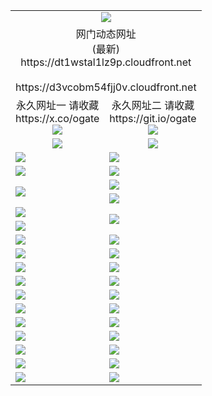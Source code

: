 ﻿<table>
  <tr></tr>
  <tr><td colspan=2 align=center><img src="https://dt1wstal1lz9p.cloudfront.net/Up/oGate.jpg" /></td></tr>
  <tr><td colspan=2 align=center>网门动态网址<br/>(最新)
<br>https://dt1wstal1lz9p.cloudfront.net
<br/>
<br>https://d3vcobm54fjj0v.cloudfront.net
    </td>
  </tr>
  <tr>
    <td align=center>永久网址一 请收藏<br/>https://x.co/ogate<br><a href="https://dt1wstal1lz9p.cloudfront.net/Up/0WMGDL1.png"><img src="https://dt1wstal1lz9p.cloudfront.net/Up/0WMGD1.png" /></a></td>
    <td align=center>永久网址二 请收藏<br/>https://git.io/ogate<br><a href="https://dt1wstal1lz9p.cloudfront.net/Up/0WMGDL2.png"><img src="https://dt1wstal1lz9p.cloudfront.net/Up/0WMGD2.png" /></a></td>
  </tr>
  <tr>
    <td align=center><a href="https://dt1wstal1lz9p.cloudfront.net/?from=github"><img src="https://dt1wstal1lz9p.cloudfront.net/Up/0WMPG.jpg" /></a></td>
    <td align=center><a href="https://dt1wstal1lz9p.cloudfront.net/ogUP.aspx?name=0oGate.apk&from=github"><img src="https://dt1wstal1lz9p.cloudfront.net/Up/0WMAZ.jpg" /></a></td>
  </tr>
  <tr>
    <td><a href="https://dt1wstal1lz9p.cloudfront.net/oNote.aspx?id=oGate&from=github" target="_blank"><img src="https://dt1wstal1lz9p.cloudfront.net/Up/0WCYY.jpg" /></a></td>
    <td><a href="https://dt1wstal1lz9p.cloudfront.net/oNote.aspx?id=oNote&from=github" target="_blank"><img src="https://dt1wstal1lz9p.cloudfront.net/Up/0WZTT.jpg" /></a></td>
  </tr>
  <tr>
    <td><a href="https://dt1wstal1lz9p.cloudfront.net/ogDY.aspx?from=github" target="_blank"><img src="https://dt1wstal1lz9p.cloudfront.net/Up/DY.jpg"/></a></td>
    <td><a href="https://dt1wstal1lz9p.cloudfront.net/ogST.aspx?from=github" target="_blank"><img src="https://dt1wstal1lz9p.cloudfront.net/Up/ST.jpg"/></a></td>
  </tr>
  <tr>
    <td rowspan=2><a href="https://dt1wstal1lz9p.cloudfront.net/ogUP.aspx?name=WJ.mp4&count=240P:5,480P:1&from=github" target="_blank"><img src="https://dt1wstal1lz9p.cloudfront.net/Up/WJ.jpg" /></a></td>
    <td><a href="https://dt1wstal1lz9p.cloudfront.net/ogUP.aspx?name=DKC.mp4&count=17&from=github" target="_blank"><img src="https://dt1wstal1lz9p.cloudfront.net/Up/DKC.jpg" /></a></td> 
  </tr>
  <tr>
    <td><a href="https://dt1wstal1lz9p.cloudfront.net/ogUP.aspx?name=LRWS.mp4&count=6B:17,5A:10,5B:35,4A:14,4B:19,3A:10,3B:26,2A:16,2B:21,1A:23,1B:29&from=github" target="_blank"><img src="https://dt1wstal1lz9p.cloudfront.net/Up/LRWS.jpg" /></a></td>
  </tr>
  <tr>
    <td><a href="https://dt1wstal1lz9p.cloudfront.net/ogUP.aspx?name=JQR.mp4&count=2&from=github" target="_blank"><img src="https://dt1wstal1lz9p.cloudfront.net/Up/JQR.jpg" /></a></td>   
    <td rowspan=2><a href="https://dt1wstal1lz9p.cloudfront.net/ogUP.aspx?name=JP.mp4&count=9&from=github" target="_blank"><img src="https://dt1wstal1lz9p.cloudfront.net/Up/JP.jpg" /></td>
  </tr>
  <tr>
    <td><a href="https://dt1wstal1lz9p.cloudfront.net/ogUP.aspx?name=ZSJ.mp4&count=16&from=github" target="_blank"><img src="https://dt1wstal1lz9p.cloudfront.net/Up/ZSJ.jpg" /></a></td>
  </tr>
  <tr>
    <td><a href="https://dt1wstal1lz9p.cloudfront.net/ogUP.aspx?name=SSZJ.mp4&count=6&from=github" target="_blank"><img src="https://dt1wstal1lz9p.cloudfront.net/Up/SSZJ.jpg" /></a></td>
    <td><a href="https://dt1wstal1lz9p.cloudfront.net/ogUP.aspx?name=WH.mp4&from=github" target="_blank"><img src="https://dt1wstal1lz9p.cloudfront.net/Up/WH.jpg" /></a></td>
  </tr>
  <tr>
    <td><a href="https://dt1wstal1lz9p.cloudfront.net/ogUP.aspx?name=3XZM.mp4&count=SP:1,480P:1,1080P:1&from=github" target="_blank"><img src="https://dt1wstal1lz9p.cloudfront.net/Up/3XZM.jpg" /></a></td>
    <td><a href="https://dt1wstal1lz9p.cloudfront.net/ogUP.aspx?name=DWHM.mp4&from=github" target="_blank"><img src="https://dt1wstal1lz9p.cloudfront.net/Up/DWHM.jpg" /></a></td>
  </tr>
  <tr>
    <td><a href="https://dt1wstal1lz9p.cloudfront.net/ogUP.aspx?name=TRHY.mp4&from=github" target="_blank"><img src="https://dt1wstal1lz9p.cloudfront.net/Up/TRHY.jpg" /></a></td>
    <td><a href="https://dt1wstal1lz9p.cloudfront.net/ogUP.aspx?name=XTFY.mp4&count=24&from=github" target="_blank"><img src="https://dt1wstal1lz9p.cloudfront.net/Up/XTFY.jpg" /></a></td>
  </tr>
  <tr>
    <td><a href="https://dt1wstal1lz9p.cloudfront.net/ogUP.aspx?name=4SQQ.mp4&count=06:19&current=06:19&from=github" target="_blank"><img src="https://dt1wstal1lz9p.cloudfront.net/Up/4SQQ0.jpg" /></a></td>
    <td><a href="https://dt1wstal1lz9p.cloudfront.net/ogUP.aspx?name=4SHQ.mp4&count=06:21&current=06:21&from=github" target="_blank"><img src="https://dt1wstal1lz9p.cloudfront.net/Up/4SHQ0.jpg" /></a></td>
  </tr>
  <tr>
    <td><a href="https://dt1wstal1lz9p.cloudfront.net/ogUP.aspx?name=4SZG.mp4&count=06:20&current=06:20&from=github" target="_blank"><img src="https://dt1wstal1lz9p.cloudfront.net/Up/4SZG0.jpg" /></a></td>
    <td><a href="https://dt1wstal1lz9p.cloudfront.net/ogUP.aspx?name=4SDJ.mp4&count=06:34&current=06:33&from=github" target="_blank"><img src="https://dt1wstal1lz9p.cloudfront.net/Up/4SDJ0.jpg" /></a></td>
  </tr>
  <tr>
    <td><a href="https://dt1wstal1lz9p.cloudfront.net/onUP.aspx?name=https://x.co/dtw99&from=github" target="_blank"><img src="https://dt1wstal1lz9p.cloudfront.net/Up/0DTW.jpg"/></a></td>
    <td><a href="https://dt1wstal1lz9p.cloudfront.net/onUP.aspx?name=https://d2ao90bsskjq20.cloudfront.net/acenter/&from=github" target="_blank"><img src="https://dt1wstal1lz9p.cloudfront.net/Up/0TDW.jpg" /></a></td>
  </tr>
  <tr>
    <td><a href="https://dt1wstal1lz9p.cloudfront.net/onUP.aspx?name=https://d23nscda4f4lvy.cloudfront.net/gb/nsc413.htm&from=github" target="_blank"><img src="https://dt1wstal1lz9p.cloudfront.net/Up/0DJY.jpg" /></a></td>
    <td><a href="https://dt1wstal1lz9p.cloudfront.net/onUP.aspx?name=https://dgocdxv5343dc.cloudfront.net/xtr/gb/prog204.html&from=github" target="_blank"><img src="https://dt1wstal1lz9p.cloudfront.net/Up/0XTR.jpg" /></a></td>
  </tr>
  <tr>
    <td><a href="https://dt1wstal1lz9p.cloudfront.net/onUP.aspx?name=https://d7203y8eitivv.cloudfront.net&from=github" target="_blank"><img src="https://dt1wstal1lz9p.cloudfront.net/Up/0MHW.jpg" /></a></td>
    <td><a href="https://dt1wstal1lz9p.cloudfront.net/onUP.aspx?name=https://d38z1xzg5vtneh.cloudfront.net&from=github" target="_blank"><img src="https://dt1wstal1lz9p.cloudfront.net/Up/0ZJW.jpg" /></a></td>
  </tr>
  <tr>
    <td><a href="https://dt1wstal1lz9p.cloudfront.net/ogUP.aspx?name=FG.zip&from=github" target="_blank"><img src="https://dt1wstal1lz9p.cloudfront.net/Up/FG.jpg" /></a></td>
    <td><a href="https://dt1wstal1lz9p.cloudfront.net/ogUP.aspx?name=FGA.apk&from=github" target="_blank"><img src="https://dt1wstal1lz9p.cloudfront.net/Up/FGA.jpg" /></a></td>
  </tr>
  <tr>
    <td><a href="https://dt1wstal1lz9p.cloudfront.net/ogUP.aspx?name=U.zip&from=github" target="_blank"><img src="https://dt1wstal1lz9p.cloudfront.net/Up/U.jpg" /></a></td>
    <td><a href="https://dt1wstal1lz9p.cloudfront.net/ogUP.aspx?name=UA.apk&from=github" target="_blank"><img src="https://dt1wstal1lz9p.cloudfront.net/Up/UA.jpg" /></a></td>
  </tr>
  <tr>
    <td><a href="https://dt1wstal1lz9p.cloudfront.net/ogUP.aspx?name=0iPPOTV.zip&from=github" target="_blank"><img src="https://dt1wstal1lz9p.cloudfront.net/Up/0iPPOTV.jpg" /></a></td>
    <td><a href="https://dt1wstal1lz9p.cloudfront.net/ogUP.aspx?name=0iNTD.apk&from=github" target="_blank"><img src="https://dt1wstal1lz9p.cloudfront.net/Up/0iNTD.jpg" /></a></td>
  </tr>
</table>
